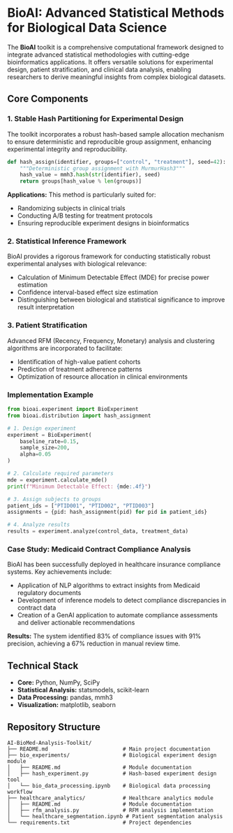 # BioAI: Advanced Statistical Methods for Biological Data Science

The **BioAI** toolkit is a comprehensive computational framework designed to integrate advanced statistical methodologies with cutting-edge bioinformatics applications. It offers versatile solutions for experimental design, patient stratification, and clinical data analysis, enabling researchers to derive meaningful insights from complex biological datasets.

## Core Components

### 1. Stable Hash Partitioning for Experimental Design
The toolkit incorporates a robust hash-based sample allocation mechanism to ensure deterministic and reproducible group assignment, enhancing experimental integrity and reproducibility.

```python
def hash_assign(identifier, groups=["control", "treatment"], seed=42):
    """Deterministic group assignment with MurmurHash3"""
    hash_value = mmh3.hash(str(identifier), seed)
    return groups[hash_value % len(groups)]
```
**Applications:** This method is particularly suited for:
- Randomizing subjects in clinical trials
- Conducting A/B testing for treatment protocols
- Ensuring reproducible experiment designs in bioinformatics

### 2. Statistical Inference Framework
BioAI provides a rigorous framework for conducting statistically robust experimental analyses with biological relevance:
- Calculation of Minimum Detectable Effect (MDE) for precise power estimation
- Confidence interval-based effect size estimation
- Distinguishing between biological and statistical significance to improve result interpretation

### 3. Patient Stratification
Advanced RFM (Recency, Frequency, Monetary) analysis and clustering algorithms are incorporated to facilitate:
- Identification of high-value patient cohorts
- Prediction of treatment adherence patterns
- Optimization of resource allocation in clinical environments

### Implementation Example
```python
from bioai.experiment import BioExperiment
from bioai.distribution import hash_assignment

# 1. Design experiment
experiment = BioExperiment(
    baseline_rate=0.15,
    sample_size=200,
    alpha=0.05
)

# 2. Calculate required parameters
mde = experiment.calculate_mde()
print(f"Minimum Detectable Effect: {mde:.4f}")

# 3. Assign subjects to groups
patient_ids = ["PTID001", "PTID002", "PTID003"]
assignments = {pid: hash_assignment(pid) for pid in patient_ids}

# 4. Analyze results
results = experiment.analyze(control_data, treatment_data)
```

### Case Study: Medicaid Contract Compliance Analysis
BioAI has been successfully deployed in healthcare insurance compliance systems. Key achievements include:
- Application of NLP algorithms to extract insights from Medicaid regulatory documents
- Development of inference models to detect compliance discrepancies in contract data
- Creation of a GenAI application to automate compliance assessments and deliver actionable recommendations

**Results:** The system identified 83% of compliance issues with 91% precision, achieving a 67% reduction in manual review time.

## Technical Stack
- **Core:** Python, NumPy, SciPy
- **Statistical Analysis:** statsmodels, scikit-learn
- **Data Processing:** pandas, mmh3
- **Visualization:** matplotlib, seaborn

## Repository Structure
```
AI-BioMed-Analysis-Toolkit/
├── README.md                        # Main project documentation
├── bio_experiments/                 # Biological experiment design module
│   ├── README.md                    # Module documentation
│   ├── hash_experiment.py           # Hash-based experiment design tool
│   └── bio_data_processing.ipynb    # Biological data processing workflow
├── healthcare_analytics/            # Healthcare analytics module
│   ├── README.md                    # Module documentation
│   ├── rfm_analysis.py              # RFM analysis implementation
│   └── healthcare_segmentation.ipynb # Patient segmentation analysis
└── requirements.txt                 # Project dependencies
```

